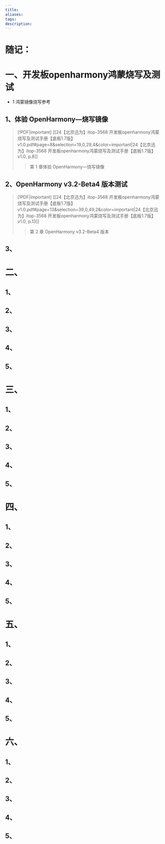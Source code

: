 ```yaml
---
title: 
aliases: 
tags: 
description:
---
```


# 随记：







# 一、开发板openharmony鸿蒙烧写及测试
- 1 鸿蒙镜像烧写参考
## 1、体验 OpenHarmony—烧写镜像
> [!PDF|important] [[24【北京迅为】itop-3568 开发板openharmony鸿蒙烧写及测试手册【底板1.7版】 v1.0.pdf#page=8&selection=19,0,29,4&color=important|24【北京迅为】itop-3568 开发板openharmony鸿蒙烧写及测试手册【底板1.7版】 v1.0, p.8]]
> > 第 1 章体验 OpenHarmony—烧写镜像
> 
> 

### 


### 


### 


## 2、OpenHarmony v3.2-Beta4 版本测试
> [!PDF|important] [[24【北京迅为】itop-3568 开发板openharmony鸿蒙烧写及测试手册【底板1.7版】 v1.0.pdf#page=13&selection=39,0,49,2&color=important|24【北京迅为】itop-3568 开发板openharmony鸿蒙烧写及测试手册【底板1.7版】 v1.0, p.13]]
> > 第 2 章 OpenHarmony v3.2-Beta4 版本
> 
> 


### 


### 


### 



## 3、
### 


### 


### 





# 二、

## 1、
### 


### 


### 

## 2、
### 


### 


### 

## 3、
### 


### 


### 



## 4、
### 


### 


### 




## 5、
### 


### 


### 




# 三、

## 1、
### 


### 


### 


## 2、

### 


### 


### 



## 3、
### 


### 


### 



## 4、
### 


### 


### 




## 5、
### 


### 


### 



# 四、

## 1、
### 


### 


### 


## 2、

### 


### 


### 



## 3、
### 


### 


### 



## 4、
### 


### 


### 




## 5、
### 


### 


### 









# 五、

## 1、
### 


### 


### 


## 2、

### 


### 


### 



## 3、
### 


### 


### 



## 4、
### 


### 


### 




## 5、
### 


### 


### 




# 六、

## 1、
### 


### 


### 


## 2、

### 


### 


### 



## 3、
### 


### 


### 



## 4、
### 


### 


### 




## 5、
### 


### 


### 
